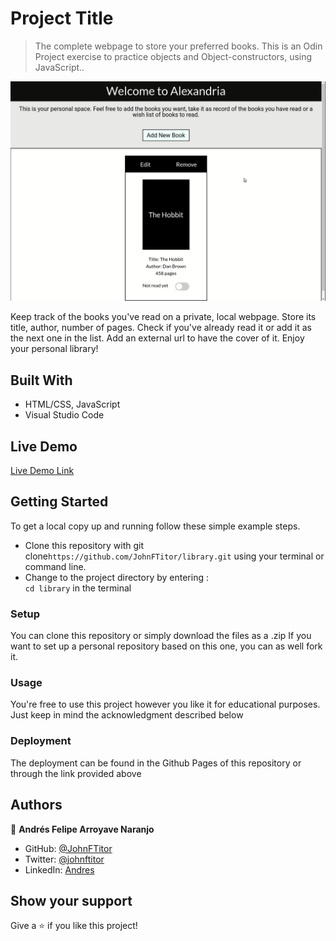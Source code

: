 # Project Title

> The complete webpage to store your preferred books. This is an Odin Project exercise to practice objects and Object-constructors, using JavaScript..

![Preview](./alexandria.gif)

Keep track of the books you've read on a private, local webpage. Store its title, author, number of pages. Check if you've already read it or add it as the next one in the list. Add an external url to have the cover of it. Enjoy your personal library!

## Built With

- HTML/CSS, JavaScript
- Visual Studio Code

## Live Demo

[Live Demo Link](https://johnftitor.github.io/library/)


## Getting Started

To get a local copy up and running follow these simple example steps.

- Clone this repository with git clone```https://github.com/JohnFTitor/library.git``` using your terminal or command line.
- Change to the project directory by entering : <br>
```cd library``` in the terminal

### Setup

You can clone this repository or simply download the files as a .zip
If you want to set up a personal repository based on this one, you can as well fork it.

### Usage

You're free to use this project however you like it for educational purposes. Just keep in mind the acknowledgment described below

### Deployment

The deployment can be found in the Github Pages of this repository or through the link provided above

## Authors

👤 **Andrés Felipe Arroyave Naranjo**

- GitHub: [@JohnFTitor](https://github.com/JohnFTitor)
- Twitter: [@johnftitor](https://twitter.com/johnftitor)
- LinkedIn: [Andres](https://www.linkedin.com/in/andresfelipe117/?locale=en_US)

## Show your support

Give a ⭐️ if you like this project!
